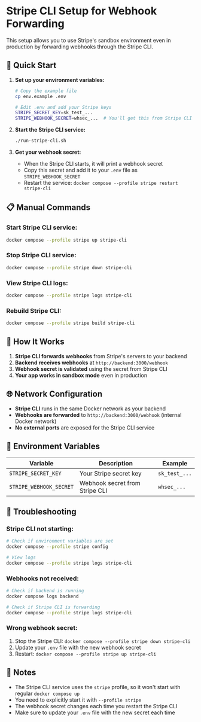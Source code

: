 # Stripe CLI Setup for Webhook Forwarding

This setup allows you to use Stripe's sandbox environment even in production by forwarding webhooks through the Stripe CLI.

## 🚀 Quick Start

1. **Set up your environment variables:**
   ```bash
   # Copy the example file
   cp env.example .env
   
   # Edit .env and add your Stripe keys
   STRIPE_SECRET_KEY=sk_test_...
   STRIPE_WEBHOOK_SECRET=whsec_...  # You'll get this from Stripe CLI
   ```

2. **Start the Stripe CLI service:**
   ```bash
   ./run-stripe-cli.sh
   ```

3. **Get your webhook secret:**
   - When the Stripe CLI starts, it will print a webhook secret
   - Copy this secret and add it to your `.env` file as `STRIPE_WEBHOOK_SECRET`
   - Restart the service: `docker compose --profile stripe restart stripe-cli`

## 📋 Manual Commands

### Start Stripe CLI service:
```bash
docker compose --profile stripe up stripe-cli
```

### Stop Stripe CLI service:
```bash
docker compose --profile stripe down stripe-cli
```

### View Stripe CLI logs:
```bash
docker compose --profile stripe logs stripe-cli
```

### Rebuild Stripe CLI:
```bash
docker compose --profile stripe build stripe-cli
```

## 🔧 How It Works

1. **Stripe CLI forwards webhooks** from Stripe's servers to your backend
2. **Backend receives webhooks** at `http://backend:3000/webhook`
3. **Webhook secret is validated** using the secret from Stripe CLI
4. **Your app works in sandbox mode** even in production

## 🌐 Network Configuration

- **Stripe CLI** runs in the same Docker network as your backend
- **Webhooks are forwarded** to `http://backend:3000/webhook` (internal Docker network)
- **No external ports** are exposed for the Stripe CLI service

## 🔑 Environment Variables

| Variable | Description | Example |
|----------|-------------|---------|
| `STRIPE_SECRET_KEY` | Your Stripe secret key | `sk_test_...` |
| `STRIPE_WEBHOOK_SECRET` | Webhook secret from Stripe CLI | `whsec_...` |

## 🐛 Troubleshooting

### Stripe CLI not starting:
```bash
# Check if environment variables are set
docker compose --profile stripe config

# View logs
docker compose --profile stripe logs stripe-cli
```

### Webhooks not received:
```bash
# Check if backend is running
docker compose logs backend

# Check if Stripe CLI is forwarding
docker compose --profile stripe logs stripe-cli
```

### Wrong webhook secret:
1. Stop the Stripe CLI: `docker compose --profile stripe down stripe-cli`
2. Update your `.env` file with the new webhook secret
3. Restart: `docker compose --profile stripe up stripe-cli`

## 📝 Notes

- The Stripe CLI service uses the `stripe` profile, so it won't start with regular `docker compose up`
- You need to explicitly start it with `--profile stripe`
- The webhook secret changes each time you restart the Stripe CLI
- Make sure to update your `.env` file with the new secret each time 